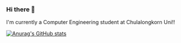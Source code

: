 ### Hi there 👋

I'm currently a Computer Engineering student at Chulalongkorn Uni!!

[![Anurag's GitHub stats](https://github-readme-stats.vercel.app/api?username=anuraghazra)](https://github.com/anuraghazra/github-readme-stats)


